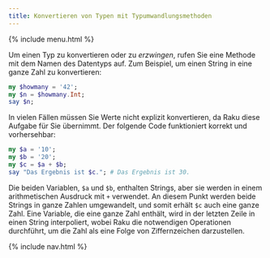 ```yaml
---
title: Konvertieren von Typen mit Typumwandlungsmethoden
---
```


{% include menu.html %}

Um einen Typ zu konvertieren oder zu _erzwingen_, rufen Sie eine Methode mit dem Namen des Datentyps auf. Zum Beispiel, um einen String in eine ganze Zahl zu konvertieren:

```raku
my $howmany = '42';
my $n = $howmany.Int;
say $n;
```

In vielen Fällen müssen Sie Werte nicht explizit konvertieren, da Raku diese Aufgabe für Sie übernimmt. Der folgende Code funktioniert korrekt und vorhersehbar:

```raku
my $a = '10';
my $b = '20';
my $c = $a + $b;
say "Das Ergebnis ist $c."; # Das Ergebnis ist 30.
```

Die beiden Variablen, `$a` und `$b`, enthalten Strings, aber sie werden in einem arithmetischen Ausdruck mit `+` verwendet. An diesem Punkt werden beide Strings in ganze Zahlen umgewandelt, und somit erhält `$c` auch eine ganze Zahl. Eine Variable, die eine ganze Zahl enthält, wird in der letzten Zeile in einen String interpoliert, wobei Raku die notwendigen Operationen durchführt, um die Zahl als eine Folge von Ziffernzeichen darzustellen.

{% include nav.html %}